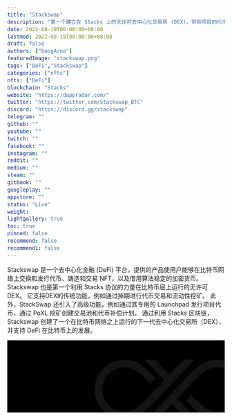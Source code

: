 ```yaml
---
title: "Stackswap"
description: "第一个建立在 Stacks 上的无许可去中心化交易所 (DEX)，带有项目的代币创建启动板。"
date: 2022-08-19T00:00:00+08:00
lastmod: 2022-08-19T00:00:00+08:00
draft: false
authors: ["boogArno"]
featuredImage: "stackswap.png"
tags: ["DeFi","Stackswap"]
categories: ["nfts"]
nfts: ["DeFi"]
blockchain: "Stacks"
website: "https://dappradar.com/"
twitter: "https://twitter.com/Stackswap_BTC"
discord: "https://discord.gg/stackswap"
telegram: ""
github: ""
youtube: ""
twitch: ""
facebook: ""
instagram: ""
reddit: ""
medium: ""
steam: ""
gitbook: ""
googleplay: ""
appstore: ""
status: "Live"
weight: 
lightgallery: true
toc: true
pinned: false
recommend: false
recommend1: false
---
```

Stackswap 是一个去中心化金融 (DeFi) 平台，提供的产品使用户能够在比特币网络上交换和发行代币、铸造和交易 NFT，以及借用算法稳定的加密货币。
Stackswap 也是第一个利用 Stacks 协议的力量在比特币层上运行的无许可 DEX。 它支持DEX的传统功能，例如通过掉期进行代币交易和流动性挖矿。 此外，StackSwap 还引入了高级功能，例如通过其专用的 Launchpad 发行项目代币，通过 PoXL 挖矿创建交易池和代币补偿计划。
通过利用 Stacks 区块链，Stackswap 创建了一个在比特币网络之上运行的下一代去中心化交易所（DEX），并支持 DeFi 在比特币上的发展。

![1080x360](1080x360.jpg)